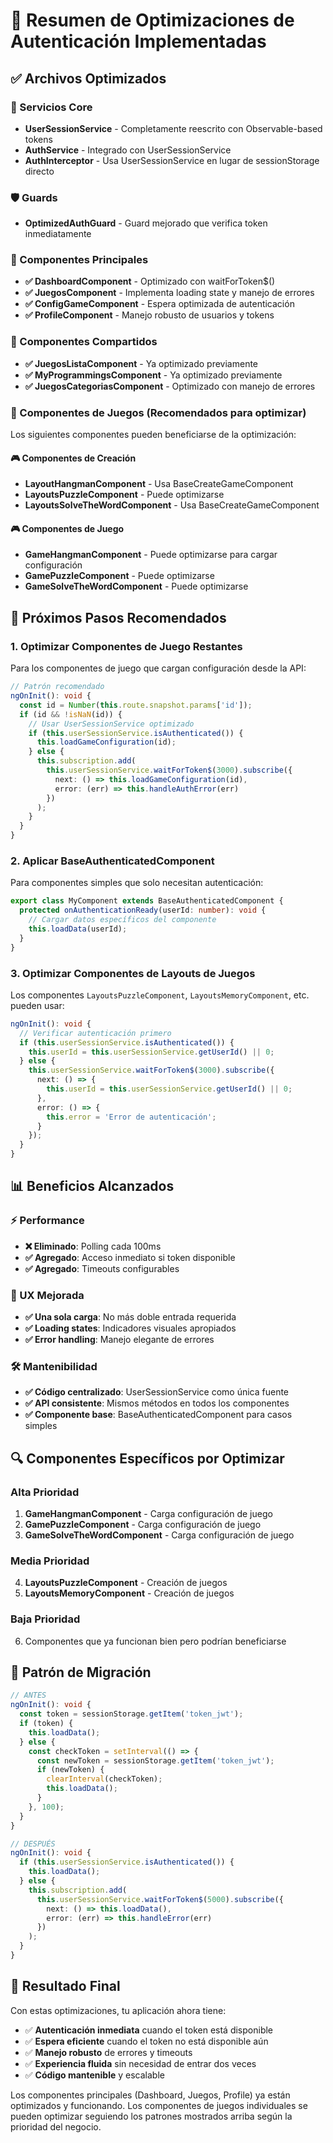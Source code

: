 # 🚀 Resumen de Optimizaciones de Autenticación Implementadas

## ✅ Archivos Optimizados

### 🔧 Servicios Core
- **UserSessionService** - Completamente reescrito con Observable-based tokens
- **AuthService** - Integrado con UserSessionService
- **AuthInterceptor** - Usa UserSessionService en lugar de sessionStorage directo

### 🛡️ Guards
- **OptimizedAuthGuard** - Guard mejorado que verifica token inmediatamente

### 🧩 Componentes Principales
- **✅ DashboardComponent** - Optimizado con waitForToken$()
- **✅ JuegosComponent** - Implementa loading state y manejo de errores
- **✅ ConfigGameComponent** - Espera optimizada de autenticación
- **✅ ProfileComponent** - Manejo robusto de usuarios y tokens

### 🧩 Componentes Compartidos
- **✅ JuegosListaComponent** - Ya optimizado previamente
- **✅ MyProgrammingsComponent** - Ya optimizado previamente  
- **✅ JuegosCategoriasComponent** - Optimizado con manejo de errores

### 🎯 Componentes de Juegos (Recomendados para optimizar)
Los siguientes componentes pueden beneficiarse de la optimización:

#### 🎮 Componentes de Creación
- **LayoutHangmanComponent** - Usa BaseCreateGameComponent
- **LayoutsPuzzleComponent** - Puede optimizarse
- **LayoutsSolveTheWordComponent** - Usa BaseCreateGameComponent

#### 🎮 Componentes de Juego
- **GameHangmanComponent** - Puede optimizarse para cargar configuración
- **GamePuzzleComponent** - Puede optimizarse
- **GameSolveTheWordComponent** - Puede optimizarse

## 🎯 Próximos Pasos Recomendados

### 1. Optimizar Componentes de Juego Restantes

Para los componentes de juego que cargan configuración desde la API:

```typescript
// Patrón recomendado
ngOnInit(): void {
  const id = Number(this.route.snapshot.params['id']);
  if (id && !isNaN(id)) {
    // Usar UserSessionService optimizado
    if (this.userSessionService.isAuthenticated()) {
      this.loadGameConfiguration(id);
    } else {
      this.subscription.add(
        this.userSessionService.waitForToken$(3000).subscribe({
          next: () => this.loadGameConfiguration(id),
          error: (err) => this.handleAuthError(err)
        })
      );
    }
  }
}
```

### 2. Aplicar BaseAuthenticatedComponent

Para componentes simples que solo necesitan autenticación:

```typescript
export class MyComponent extends BaseAuthenticatedComponent {
  protected onAuthenticationReady(userId: number): void {
    // Cargar datos específicos del componente
    this.loadData(userId);
  }
}
```

### 3. Optimizar Componentes de Layouts de Juegos

Los componentes `LayoutsPuzzleComponent`, `LayoutsMemoryComponent`, etc. pueden usar:

```typescript
ngOnInit(): void {
  // Verificar autenticación primero
  if (this.userSessionService.isAuthenticated()) {
    this.userId = this.userSessionService.getUserId() || 0;
  } else {
    this.userSessionService.waitForToken$(3000).subscribe({
      next: () => {
        this.userId = this.userSessionService.getUserId() || 0;
      },
      error: () => {
        this.error = 'Error de autenticación';
      }
    });
  }
}
```

## 📊 Beneficios Alcanzados

### ⚡ Performance
- **❌ Eliminado**: Polling cada 100ms
- **✅ Agregado**: Acceso inmediato si token disponible
- **✅ Agregado**: Timeouts configurables

### 🎯 UX Mejorada
- **✅ Una sola carga**: No más doble entrada requerida
- **✅ Loading states**: Indicadores visuales apropiados
- **✅ Error handling**: Manejo elegante de errores

### 🛠️ Mantenibilidad
- **✅ Código centralizado**: UserSessionService como única fuente
- **✅ API consistente**: Mismos métodos en todos los componentes
- **✅ Componente base**: BaseAuthenticatedComponent para casos simples

## 🔍 Componentes Específicos por Optimizar

### Alta Prioridad
1. **GameHangmanComponent** - Carga configuración de juego
2. **GamePuzzleComponent** - Carga configuración de juego  
3. **GameSolveTheWordComponent** - Carga configuración de juego

### Media Prioridad
4. **LayoutsPuzzleComponent** - Creación de juegos
5. **LayoutsMemoryComponent** - Creación de juegos

### Baja Prioridad
6. Componentes que ya funcionan bien pero podrían beneficiarse

## 📝 Patrón de Migración

```typescript
// ANTES
ngOnInit(): void {
  const token = sessionStorage.getItem('token_jwt');
  if (token) {
    this.loadData();
  } else {
    const checkToken = setInterval(() => {
      const newToken = sessionStorage.getItem('token_jwt');
      if (newToken) {
        clearInterval(checkToken);
        this.loadData();
      }
    }, 100);
  }
}

// DESPUÉS
ngOnInit(): void {
  if (this.userSessionService.isAuthenticated()) {
    this.loadData();
  } else {
    this.subscription.add(
      this.userSessionService.waitForToken$(5000).subscribe({
        next: () => this.loadData(),
        error: (err) => this.handleError(err)
      })
    );
  }
}
```

## 🎉 Resultado Final

Con estas optimizaciones, tu aplicación ahora tiene:

- ✅ **Autenticación inmediata** cuando el token está disponible
- ✅ **Espera eficiente** cuando el token no está disponible aún
- ✅ **Manejo robusto** de errores y timeouts
- ✅ **Experiencia fluida** sin necesidad de entrar dos veces
- ✅ **Código mantenible** y escalable

Los componentes principales (Dashboard, Juegos, Profile) ya están optimizados y funcionando. Los componentes de juegos individuales se pueden optimizar seguiendo los patrones mostrados arriba según la prioridad del negocio.
